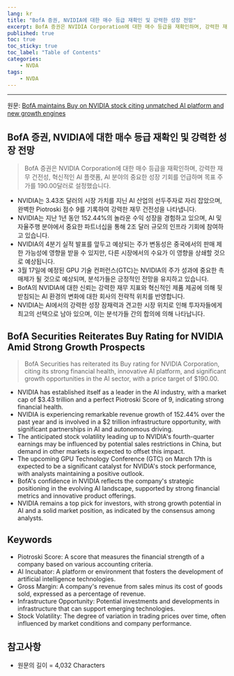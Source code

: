 ```yaml
---
lang: kr
title: "BofA 증권, NVIDIA에 대한 매수 등급 재확인 및 강력한 성장 전망"
excerpt: BofA 증권은 NVIDIA Corporation에 대한 매수 등급을 재확인하며, 강력한 재무 건전성, 혁신적인 AI 플랫폼, AI 분야의 중요한 성장 기회를 언급하며 목표 주가를 190.00달러로 설정했습니다.
published: true
toc: true
toc_sticky: true
toc_label: "Table of Contents"
categories:
    - NVDA
tags:
    - NVDA
---
```


---

  원문: [BofA maintains Buy on NVIDIA stock citing unmatched AI platform and new growth engines](https://www.investing.com/news/analyst-ratings/bofa-maintains-buy-on-nvidia-stock-citing-unmatched-ai-platform-and-new-growth-engines-93CH-3805970)

## BofA 증권, NVIDIA에 대한 매수 등급 재확인 및 강력한 성장 전망

> BofA 증권은 NVIDIA Corporation에 대한 매수 등급을 재확인하며, 강력한 재무 건전성, 혁신적인 AI 플랫폼, AI 분야의 중요한 성장 기회를 언급하며 목표 주가를 190.00달러로 설정했습니다.


- NVIDIA는 3.43조 달러의 시장 가치를 지닌 AI 산업의 선두주자로 자리 잡았으며, 완벽한 Piotroski 점수 9를 기록하여 강력한 재무 건전성을 나타냅니다.
- NVIDIA는 지난 1년 동안 152.44%의 놀라운 수익 성장을 경험하고 있으며, AI 및 자율주행 분야에서 중요한 파트너십을 통해 2조 달러 규모의 인프라 기회에 참여하고 있습니다.
- NVIDIA의 4분기 실적 발표를 앞두고 예상되는 주가 변동성은 중국에서의 판매 제한 가능성에 영향을 받을 수 있지만, 다른 시장에서의 수요가 이 영향을 상쇄할 것으로 예상됩니다.
- 3월 17일에 예정된 GPU 기술 컨퍼런스(GTC)는 NVIDIA의 주가 성과에 중요한 촉매제가 될 것으로 예상되며, 분석가들은 긍정적인 전망을 유지하고 있습니다.
- BofA의 NVIDIA에 대한 신뢰는 강력한 재무 지표와 혁신적인 제품 제공에 의해 뒷받침되는 AI 환경의 변화에 대한 회사의 전략적 위치를 반영합니다.
- NVIDIA는 AI에서의 강력한 성장 잠재력과 견고한 시장 위치로 인해 투자자들에게 최고의 선택으로 남아 있으며, 이는 분석가들 간의 합의에 의해 나타납니다.

## BofA Securities Reiterates Buy Rating for NVIDIA Amid Strong Growth Prospects

> BofA Securities has reiterated its Buy rating for NVIDIA Corporation, citing its strong financial health, innovative AI platform, and significant growth opportunities in the AI sector, with a price target of $190.00.


- NVIDIA has established itself as a leader in the AI industry, with a market cap of $3.43 trillion and a perfect Piotroski Score of 9, indicating strong financial health.
- NVIDIA is experiencing remarkable revenue growth of 152.44% over the past year and is involved in a $2 trillion infrastructure opportunity, with significant partnerships in AI and autonomous driving.
- The anticipated stock volatility leading up to NVIDIA's fourth-quarter earnings may be influenced by potential sales restrictions in China, but demand in other markets is expected to offset this impact.
- The upcoming GPU Technology Conference (GTC) on March 17th is expected to be a significant catalyst for NVIDIA's stock performance, with analysts maintaining a positive outlook.
- BofA's confidence in NVIDIA reflects the company's strategic positioning in the evolving AI landscape, supported by strong financial metrics and innovative product offerings.
- NVIDIA remains a top pick for investors, with strong growth potential in AI and a solid market position, as indicated by the consensus among analysts.

## Keywords

- Piotroski Score: A score that measures the financial strength of a company based on various accounting criteria.
- AI Incubator: A platform or environment that fosters the development of artificial intelligence technologies.
- Gross Margin: A company's revenue from sales minus its cost of goods sold, expressed as a percentage of revenue.
- Infrastructure Opportunity: Potential investments and developments in infrastructure that can support emerging technologies.
- Stock Volatility: The degree of variation in trading prices over time, often influenced by market conditions and company performance.

## 참고사항

- 원문의 길이 = 4,032 Characters

